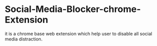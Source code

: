 # Social-Media-Blocker-chrome-Extension
it is a chrome base web extension which help user to disable all social media distraction.

